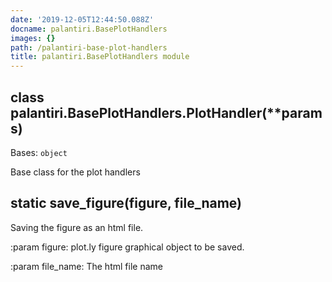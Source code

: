 ```yaml
---
date: '2019-12-05T12:44:50.088Z'
docname: palantiri.BasePlotHandlers
images: {}
path: /palantiri-base-plot-handlers
title: palantiri.BasePlotHandlers module
---
```



## class palantiri.BasePlotHandlers.PlotHandler(\*\*params)
Bases: `object`

Base class for the plot handlers


## static save_figure(figure, file_name)
Saving the figure as an html file.

:param figure: plot.ly figure graphical object to be saved.

:param file_name: The html file name
